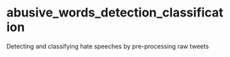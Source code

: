 # abusive_words_detection_classification
Detecting and classifying hate speeches by pre-processing raw tweets
